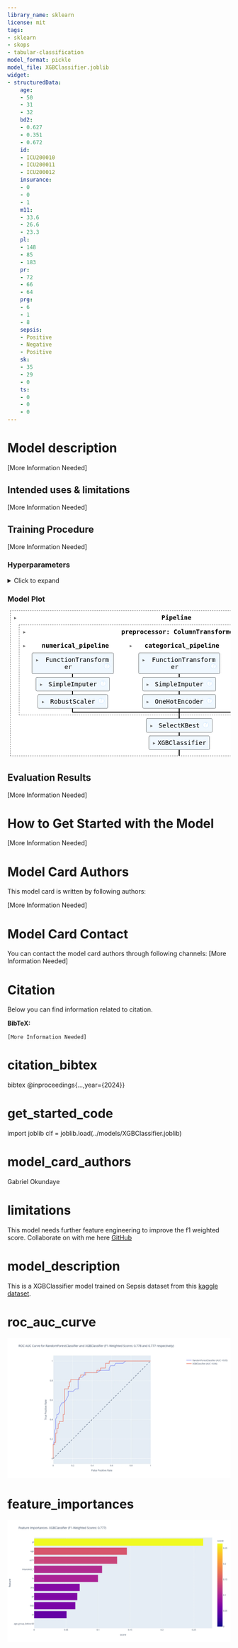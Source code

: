 ```yaml
---
library_name: sklearn
license: mit
tags:
- sklearn
- skops
- tabular-classification
model_format: pickle
model_file: XGBClassifier.joblib
widget:
- structuredData:
    age:
    - 50
    - 31
    - 32
    bd2:
    - 0.627
    - 0.351
    - 0.672
    id:
    - ICU200010
    - ICU200011
    - ICU200012
    insurance:
    - 0
    - 0
    - 1
    m11:
    - 33.6
    - 26.6
    - 23.3
    pl:
    - 148
    - 85
    - 183
    pr:
    - 72
    - 66
    - 64
    prg:
    - 6
    - 1
    - 8
    sepsis:
    - Positive
    - Negative
    - Positive
    sk:
    - 35
    - 29
    - 0
    ts:
    - 0
    - 0
    - 0
---
```


# Model description

[More Information Needed]

## Intended uses & limitations

[More Information Needed]

## Training Procedure

[More Information Needed]

### Hyperparameters

<details>
<summary> Click to expand </summary>

| Hyperparameter                                                               | Value                                                                                                                                                                                                                                             |
|------------------------------------------------------------------------------|---------------------------------------------------------------------------------------------------------------------------------------------------------------------------------------------------------------------------------------------------|
| memory                                                                       |                                                                                                                                                                                                                                                   |
| steps                                                                        | [('preprocessor', ColumnTransformer(transformers=[('numerical_pipeline',<br />                                 Pipeline(steps=[('log_transformations',<br />                                                  FunctionTransformer(func=<ufunc 'log1p'>)),<br />                                                 ('imputer',<br />                                                  SimpleImputer(strategy='median')),<br />                                                 ('scaler', RobustScaler())]),<br />                                 ['prg', 'pl', 'pr', 'sk', 'ts', 'm11', 'bd2',<br />                                  'age']),<br />                                ('categorical_pipeline',<br />                                 Pipeline(steps=[('as_categorical',<br />                                                  FunctionTransformer(func=<function as_...<br />                                                                handle_unknown='infrequent_if_exist',<br />                                                                sparse_output=False))]),<br />                                 ['insurance']),<br />                                ('feature_creation_pipeline',<br />                                 Pipeline(steps=[('feature_creation',<br />                                                  FunctionTransformer(func=<function feature_creation at 0x0000013CE41B7C40>)),<br />                                                 ('imputer',<br />                                                  SimpleImputer(strategy='most_frequent')),<br />                                                 ('encoder',<br />                                                  OneHotEncoder(drop='first',<br />                                                                handle_unknown='ignore',<br />                                                                sparse_output=False))]),<br />                                 ['age'])])), ('feature-selection', SelectKBest(k='all',<br />            score_func=<function mutual_info_classif at 0x0000013CE4234F40>)), ('classifier', XGBClassifier(base_score=None, booster=None, callbacks=None,<br />              colsample_bylevel=None, colsample_bynode=None,<br />              colsample_bytree=None, device=None, early_stopping_rounds=None,<br />              enable_categorical=False, eval_metric=None, feature_types=None,<br />              gamma=None, grow_policy=None, importance_type=None,<br />              interaction_constraints=None, learning_rate=None, max_bin=None,<br />              max_cat_threshold=None, max_cat_to_onehot=None,<br />              max_delta_step=None, max_depth=20, max_leaves=None,<br />              min_child_weight=None, missing=nan, monotone_constraints=None,<br />              multi_strategy=None, n_estimators=10, n_jobs=-1,<br />              num_parallel_tree=None, random_state=2024, ...))]                                                                                                                                                                                                                                                   |
| verbose                                                                      | False                                                                                                                                                                                                                                             |
| preprocessor                                                                 | ColumnTransformer(transformers=[('numerical_pipeline',<br />                                 Pipeline(steps=[('log_transformations',<br />                                                  FunctionTransformer(func=<ufunc 'log1p'>)),<br />                                                 ('imputer',<br />                                                  SimpleImputer(strategy='median')),<br />                                                 ('scaler', RobustScaler())]),<br />                                 ['prg', 'pl', 'pr', 'sk', 'ts', 'm11', 'bd2',<br />                                  'age']),<br />                                ('categorical_pipeline',<br />                                 Pipeline(steps=[('as_categorical',<br />                                                  FunctionTransformer(func=<function as_...<br />                                                                handle_unknown='infrequent_if_exist',<br />                                                                sparse_output=False))]),<br />                                 ['insurance']),<br />                                ('feature_creation_pipeline',<br />                                 Pipeline(steps=[('feature_creation',<br />                                                  FunctionTransformer(func=<function feature_creation at 0x0000013CE41B7C40>)),<br />                                                 ('imputer',<br />                                                  SimpleImputer(strategy='most_frequent')),<br />                                                 ('encoder',<br />                                                  OneHotEncoder(drop='first',<br />                                                                handle_unknown='ignore',<br />                                                                sparse_output=False))]),<br />                                 ['age'])])                                                                                                                                                                                                                                                   |
| feature-selection                                                            | SelectKBest(k='all',<br />            score_func=<function mutual_info_classif at 0x0000013CE4234F40>)                                                                                                                                                                                                                                                   |
| classifier                                                                   | XGBClassifier(base_score=None, booster=None, callbacks=None,<br />              colsample_bylevel=None, colsample_bynode=None,<br />              colsample_bytree=None, device=None, early_stopping_rounds=None,<br />              enable_categorical=False, eval_metric=None, feature_types=None,<br />              gamma=None, grow_policy=None, importance_type=None,<br />              interaction_constraints=None, learning_rate=None, max_bin=None,<br />              max_cat_threshold=None, max_cat_to_onehot=None,<br />              max_delta_step=None, max_depth=20, max_leaves=None,<br />              min_child_weight=None, missing=nan, monotone_constraints=None,<br />              multi_strategy=None, n_estimators=10, n_jobs=-1,<br />              num_parallel_tree=None, random_state=2024, ...)                                                                                                                                                                                                                                                   |
| preprocessor__force_int_remainder_cols                                       | True                                                                                                                                                                                                                                              |
| preprocessor__n_jobs                                                         |                                                                                                                                                                                                                                                   |
| preprocessor__remainder                                                      | drop                                                                                                                                                                                                                                              |
| preprocessor__sparse_threshold                                               | 0.3                                                                                                                                                                                                                                               |
| preprocessor__transformer_weights                                            |                                                                                                                                                                                                                                                   |
| preprocessor__transformers                                                   | [('numerical_pipeline', Pipeline(steps=[('log_transformations',<br />                 FunctionTransformer(func=<ufunc 'log1p'>)),<br />                ('imputer', SimpleImputer(strategy='median')),<br />                ('scaler', RobustScaler())]), ['prg', 'pl', 'pr', 'sk', 'ts', 'm11', 'bd2', 'age']), ('categorical_pipeline', Pipeline(steps=[('as_categorical',<br />                 FunctionTransformer(func=<function as_category at 0x0000013CE41B7600>)),<br />                ('imputer', SimpleImputer(strategy='most_frequent')),<br />                ('encoder',<br />                 OneHotEncoder(drop='first',<br />                               handle_unknown='infrequent_if_exist',<br />                               sparse_output=False))]), ['insurance']), ('feature_creation_pipeline', Pipeline(steps=[('feature_creation',<br />                 FunctionTransformer(func=<function feature_creation at 0x0000013CE41B7C40>)),<br />                ('imputer', SimpleImputer(strategy='most_frequent')),<br />                ('encoder',<br />                 OneHotEncoder(drop='first', handle_unknown='ignore',<br />                               sparse_output=False))]), ['age'])]                                                                                                                                                                                                                                                   |
| preprocessor__verbose                                                        | False                                                                                                                                                                                                                                             |
| preprocessor__verbose_feature_names_out                                      | True                                                                                                                                                                                                                                              |
| preprocessor__numerical_pipeline                                             | Pipeline(steps=[('log_transformations',<br />                 FunctionTransformer(func=<ufunc 'log1p'>)),<br />                ('imputer', SimpleImputer(strategy='median')),<br />                ('scaler', RobustScaler())])                                                                                                                                                                                                                                                   |
| preprocessor__categorical_pipeline                                           | Pipeline(steps=[('as_categorical',<br />                 FunctionTransformer(func=<function as_category at 0x0000013CE41B7600>)),<br />                ('imputer', SimpleImputer(strategy='most_frequent')),<br />                ('encoder',<br />                 OneHotEncoder(drop='first',<br />                               handle_unknown='infrequent_if_exist',<br />                               sparse_output=False))])                                                                                                                                                                                                                                                   |
| preprocessor__feature_creation_pipeline                                      | Pipeline(steps=[('feature_creation',<br />                 FunctionTransformer(func=<function feature_creation at 0x0000013CE41B7C40>)),<br />                ('imputer', SimpleImputer(strategy='most_frequent')),<br />                ('encoder',<br />                 OneHotEncoder(drop='first', handle_unknown='ignore',<br />                               sparse_output=False))])                                                                                                                                                                                                                                                   |
| preprocessor__numerical_pipeline__memory                                     |                                                                                                                                                                                                                                                   |
| preprocessor__numerical_pipeline__steps                                      | [('log_transformations', FunctionTransformer(func=<ufunc 'log1p'>)), ('imputer', SimpleImputer(strategy='median')), ('scaler', RobustScaler())]                                                                                                   |
| preprocessor__numerical_pipeline__verbose                                    | False                                                                                                                                                                                                                                             |
| preprocessor__numerical_pipeline__log_transformations                        | FunctionTransformer(func=<ufunc 'log1p'>)                                                                                                                                                                                                         |
| preprocessor__numerical_pipeline__imputer                                    | SimpleImputer(strategy='median')                                                                                                                                                                                                                  |
| preprocessor__numerical_pipeline__scaler                                     | RobustScaler()                                                                                                                                                                                                                                    |
| preprocessor__numerical_pipeline__log_transformations__accept_sparse         | False                                                                                                                                                                                                                                             |
| preprocessor__numerical_pipeline__log_transformations__check_inverse         | True                                                                                                                                                                                                                                              |
| preprocessor__numerical_pipeline__log_transformations__feature_names_out     |                                                                                                                                                                                                                                                   |
| preprocessor__numerical_pipeline__log_transformations__func                  | <ufunc 'log1p'>                                                                                                                                                                                                                                   |
| preprocessor__numerical_pipeline__log_transformations__inv_kw_args           |                                                                                                                                                                                                                                                   |
| preprocessor__numerical_pipeline__log_transformations__inverse_func          |                                                                                                                                                                                                                                                   |
| preprocessor__numerical_pipeline__log_transformations__kw_args               |                                                                                                                                                                                                                                                   |
| preprocessor__numerical_pipeline__log_transformations__validate              | False                                                                                                                                                                                                                                             |
| preprocessor__numerical_pipeline__imputer__add_indicator                     | False                                                                                                                                                                                                                                             |
| preprocessor__numerical_pipeline__imputer__copy                              | True                                                                                                                                                                                                                                              |
| preprocessor__numerical_pipeline__imputer__fill_value                        |                                                                                                                                                                                                                                                   |
| preprocessor__numerical_pipeline__imputer__keep_empty_features               | False                                                                                                                                                                                                                                             |
| preprocessor__numerical_pipeline__imputer__missing_values                    | nan                                                                                                                                                                                                                                               |
| preprocessor__numerical_pipeline__imputer__strategy                          | median                                                                                                                                                                                                                                            |
| preprocessor__numerical_pipeline__scaler__copy                               | True                                                                                                                                                                                                                                              |
| preprocessor__numerical_pipeline__scaler__quantile_range                     | (25.0, 75.0)                                                                                                                                                                                                                                      |
| preprocessor__numerical_pipeline__scaler__unit_variance                      | False                                                                                                                                                                                                                                             |
| preprocessor__numerical_pipeline__scaler__with_centering                     | True                                                                                                                                                                                                                                              |
| preprocessor__numerical_pipeline__scaler__with_scaling                       | True                                                                                                                                                                                                                                              |
| preprocessor__categorical_pipeline__memory                                   |                                                                                                                                                                                                                                                   |
| preprocessor__categorical_pipeline__steps                                    | [('as_categorical', FunctionTransformer(func=<function as_category at 0x0000013CE41B7600>)), ('imputer', SimpleImputer(strategy='most_frequent')), ('encoder', OneHotEncoder(drop='first', handle_unknown='infrequent_if_exist',<br />              sparse_output=False))]                                                                                                                                                                                                                                                   |
| preprocessor__categorical_pipeline__verbose                                  | False                                                                                                                                                                                                                                             |
| preprocessor__categorical_pipeline__as_categorical                           | FunctionTransformer(func=<function as_category at 0x0000013CE41B7600>)                                                                                                                                                                            |
| preprocessor__categorical_pipeline__imputer                                  | SimpleImputer(strategy='most_frequent')                                                                                                                                                                                                           |
| preprocessor__categorical_pipeline__encoder                                  | OneHotEncoder(drop='first', handle_unknown='infrequent_if_exist',<br />              sparse_output=False)                                                                                                                                                                                                                                                   |
| preprocessor__categorical_pipeline__as_categorical__accept_sparse            | False                                                                                                                                                                                                                                             |
| preprocessor__categorical_pipeline__as_categorical__check_inverse            | True                                                                                                                                                                                                                                              |
| preprocessor__categorical_pipeline__as_categorical__feature_names_out        |                                                                                                                                                                                                                                                   |
| preprocessor__categorical_pipeline__as_categorical__func                     | <function as_category at 0x0000013CE41B7600>                                                                                                                                                                                                      |
| preprocessor__categorical_pipeline__as_categorical__inv_kw_args              |                                                                                                                                                                                                                                                   |
| preprocessor__categorical_pipeline__as_categorical__inverse_func             |                                                                                                                                                                                                                                                   |
| preprocessor__categorical_pipeline__as_categorical__kw_args                  |                                                                                                                                                                                                                                                   |
| preprocessor__categorical_pipeline__as_categorical__validate                 | False                                                                                                                                                                                                                                             |
| preprocessor__categorical_pipeline__imputer__add_indicator                   | False                                                                                                                                                                                                                                             |
| preprocessor__categorical_pipeline__imputer__copy                            | True                                                                                                                                                                                                                                              |
| preprocessor__categorical_pipeline__imputer__fill_value                      |                                                                                                                                                                                                                                                   |
| preprocessor__categorical_pipeline__imputer__keep_empty_features             | False                                                                                                                                                                                                                                             |
| preprocessor__categorical_pipeline__imputer__missing_values                  | nan                                                                                                                                                                                                                                               |
| preprocessor__categorical_pipeline__imputer__strategy                        | most_frequent                                                                                                                                                                                                                                     |
| preprocessor__categorical_pipeline__encoder__categories                      | auto                                                                                                                                                                                                                                              |
| preprocessor__categorical_pipeline__encoder__drop                            | first                                                                                                                                                                                                                                             |
| preprocessor__categorical_pipeline__encoder__dtype                           | <class 'numpy.float64'>                                                                                                                                                                                                                           |
| preprocessor__categorical_pipeline__encoder__feature_name_combiner           | concat                                                                                                                                                                                                                                            |
| preprocessor__categorical_pipeline__encoder__handle_unknown                  | infrequent_if_exist                                                                                                                                                                                                                               |
| preprocessor__categorical_pipeline__encoder__max_categories                  |                                                                                                                                                                                                                                                   |
| preprocessor__categorical_pipeline__encoder__min_frequency                   |                                                                                                                                                                                                                                                   |
| preprocessor__categorical_pipeline__encoder__sparse_output                   | False                                                                                                                                                                                                                                             |
| preprocessor__feature_creation_pipeline__memory                              |                                                                                                                                                                                                                                                   |
| preprocessor__feature_creation_pipeline__steps                               | [('feature_creation', FunctionTransformer(func=<function feature_creation at 0x0000013CE41B7C40>)), ('imputer', SimpleImputer(strategy='most_frequent')), ('encoder', OneHotEncoder(drop='first', handle_unknown='ignore', sparse_output=False))] |
| preprocessor__feature_creation_pipeline__verbose                             | False                                                                                                                                                                                                                                             |
| preprocessor__feature_creation_pipeline__feature_creation                    | FunctionTransformer(func=<function feature_creation at 0x0000013CE41B7C40>)                                                                                                                                                                       |
| preprocessor__feature_creation_pipeline__imputer                             | SimpleImputer(strategy='most_frequent')                                                                                                                                                                                                           |
| preprocessor__feature_creation_pipeline__encoder                             | OneHotEncoder(drop='first', handle_unknown='ignore', sparse_output=False)                                                                                                                                                                         |
| preprocessor__feature_creation_pipeline__feature_creation__accept_sparse     | False                                                                                                                                                                                                                                             |
| preprocessor__feature_creation_pipeline__feature_creation__check_inverse     | True                                                                                                                                                                                                                                              |
| preprocessor__feature_creation_pipeline__feature_creation__feature_names_out |                                                                                                                                                                                                                                                   |
| preprocessor__feature_creation_pipeline__feature_creation__func              | <function feature_creation at 0x0000013CE41B7C40>                                                                                                                                                                                                 |
| preprocessor__feature_creation_pipeline__feature_creation__inv_kw_args       |                                                                                                                                                                                                                                                   |
| preprocessor__feature_creation_pipeline__feature_creation__inverse_func      |                                                                                                                                                                                                                                                   |
| preprocessor__feature_creation_pipeline__feature_creation__kw_args           |                                                                                                                                                                                                                                                   |
| preprocessor__feature_creation_pipeline__feature_creation__validate          | False                                                                                                                                                                                                                                             |
| preprocessor__feature_creation_pipeline__imputer__add_indicator              | False                                                                                                                                                                                                                                             |
| preprocessor__feature_creation_pipeline__imputer__copy                       | True                                                                                                                                                                                                                                              |
| preprocessor__feature_creation_pipeline__imputer__fill_value                 |                                                                                                                                                                                                                                                   |
| preprocessor__feature_creation_pipeline__imputer__keep_empty_features        | False                                                                                                                                                                                                                                             |
| preprocessor__feature_creation_pipeline__imputer__missing_values             | nan                                                                                                                                                                                                                                               |
| preprocessor__feature_creation_pipeline__imputer__strategy                   | most_frequent                                                                                                                                                                                                                                     |
| preprocessor__feature_creation_pipeline__encoder__categories                 | auto                                                                                                                                                                                                                                              |
| preprocessor__feature_creation_pipeline__encoder__drop                       | first                                                                                                                                                                                                                                             |
| preprocessor__feature_creation_pipeline__encoder__dtype                      | <class 'numpy.float64'>                                                                                                                                                                                                                           |
| preprocessor__feature_creation_pipeline__encoder__feature_name_combiner      | concat                                                                                                                                                                                                                                            |
| preprocessor__feature_creation_pipeline__encoder__handle_unknown             | ignore                                                                                                                                                                                                                                            |
| preprocessor__feature_creation_pipeline__encoder__max_categories             |                                                                                                                                                                                                                                                   |
| preprocessor__feature_creation_pipeline__encoder__min_frequency              |                                                                                                                                                                                                                                                   |
| preprocessor__feature_creation_pipeline__encoder__sparse_output              | False                                                                                                                                                                                                                                             |
| feature-selection__k                                                         | all                                                                                                                                                                                                                                               |
| feature-selection__score_func                                                | <function mutual_info_classif at 0x0000013CE4234F40>                                                                                                                                                                                              |
| classifier__objective                                                        | binary:logistic                                                                                                                                                                                                                                   |
| classifier__base_score                                                       |                                                                                                                                                                                                                                                   |
| classifier__booster                                                          |                                                                                                                                                                                                                                                   |
| classifier__callbacks                                                        |                                                                                                                                                                                                                                                   |
| classifier__colsample_bylevel                                                |                                                                                                                                                                                                                                                   |
| classifier__colsample_bynode                                                 |                                                                                                                                                                                                                                                   |
| classifier__colsample_bytree                                                 |                                                                                                                                                                                                                                                   |
| classifier__device                                                           |                                                                                                                                                                                                                                                   |
| classifier__early_stopping_rounds                                            |                                                                                                                                                                                                                                                   |
| classifier__enable_categorical                                               | False                                                                                                                                                                                                                                             |
| classifier__eval_metric                                                      |                                                                                                                                                                                                                                                   |
| classifier__feature_types                                                    |                                                                                                                                                                                                                                                   |
| classifier__gamma                                                            |                                                                                                                                                                                                                                                   |
| classifier__grow_policy                                                      |                                                                                                                                                                                                                                                   |
| classifier__importance_type                                                  |                                                                                                                                                                                                                                                   |
| classifier__interaction_constraints                                          |                                                                                                                                                                                                                                                   |
| classifier__learning_rate                                                    |                                                                                                                                                                                                                                                   |
| classifier__max_bin                                                          |                                                                                                                                                                                                                                                   |
| classifier__max_cat_threshold                                                |                                                                                                                                                                                                                                                   |
| classifier__max_cat_to_onehot                                                |                                                                                                                                                                                                                                                   |
| classifier__max_delta_step                                                   |                                                                                                                                                                                                                                                   |
| classifier__max_depth                                                        | 20                                                                                                                                                                                                                                                |
| classifier__max_leaves                                                       |                                                                                                                                                                                                                                                   |
| classifier__min_child_weight                                                 |                                                                                                                                                                                                                                                   |
| classifier__missing                                                          | nan                                                                                                                                                                                                                                               |
| classifier__monotone_constraints                                             |                                                                                                                                                                                                                                                   |
| classifier__multi_strategy                                                   |                                                                                                                                                                                                                                                   |
| classifier__n_estimators                                                     | 10                                                                                                                                                                                                                                                |
| classifier__n_jobs                                                           | -1                                                                                                                                                                                                                                                |
| classifier__num_parallel_tree                                                |                                                                                                                                                                                                                                                   |
| classifier__random_state                                                     | 2024                                                                                                                                                                                                                                              |
| classifier__reg_alpha                                                        |                                                                                                                                                                                                                                                   |
| classifier__reg_lambda                                                       |                                                                                                                                                                                                                                                   |
| classifier__sampling_method                                                  |                                                                                                                                                                                                                                                   |
| classifier__scale_pos_weight                                                 |                                                                                                                                                                                                                                                   |
| classifier__subsample                                                        |                                                                                                                                                                                                                                                   |
| classifier__tree_method                                                      |                                                                                                                                                                                                                                                   |
| classifier__validate_parameters                                              |                                                                                                                                                                                                                                                   |
| classifier__verbosity                                                        |                                                                                                                                                                                                                                                   |
| classifier__verbose                                                          | 0                                                                                                                                                                                                                                                 |

</details>

### Model Plot

<style>#sk-container-id-8 {/* Definition of color scheme common for light and dark mode */--sklearn-color-text: black;--sklearn-color-line: gray;/* Definition of color scheme for unfitted estimators */--sklearn-color-unfitted-level-0: #fff5e6;--sklearn-color-unfitted-level-1: #f6e4d2;--sklearn-color-unfitted-level-2: #ffe0b3;--sklearn-color-unfitted-level-3: chocolate;/* Definition of color scheme for fitted estimators */--sklearn-color-fitted-level-0: #f0f8ff;--sklearn-color-fitted-level-1: #d4ebff;--sklearn-color-fitted-level-2: #b3dbfd;--sklearn-color-fitted-level-3: cornflowerblue;/* Specific color for light theme */--sklearn-color-text-on-default-background: var(--sg-text-color, var(--theme-code-foreground, var(--jp-content-font-color1, black)));--sklearn-color-background: var(--sg-background-color, var(--theme-background, var(--jp-layout-color0, white)));--sklearn-color-border-box: var(--sg-text-color, var(--theme-code-foreground, var(--jp-content-font-color1, black)));--sklearn-color-icon: #696969;@media (prefers-color-scheme: dark) {/* Redefinition of color scheme for dark theme */--sklearn-color-text-on-default-background: var(--sg-text-color, var(--theme-code-foreground, var(--jp-content-font-color1, white)));--sklearn-color-background: var(--sg-background-color, var(--theme-background, var(--jp-layout-color0, #111)));--sklearn-color-border-box: var(--sg-text-color, var(--theme-code-foreground, var(--jp-content-font-color1, white)));--sklearn-color-icon: #878787;}
}#sk-container-id-8 {color: var(--sklearn-color-text);
}#sk-container-id-8 pre {padding: 0;
}#sk-container-id-8 input.sk-hidden--visually {border: 0;clip: rect(1px 1px 1px 1px);clip: rect(1px, 1px, 1px, 1px);height: 1px;margin: -1px;overflow: hidden;padding: 0;position: absolute;width: 1px;
}#sk-container-id-8 div.sk-dashed-wrapped {border: 1px dashed var(--sklearn-color-line);margin: 0 0.4em 0.5em 0.4em;box-sizing: border-box;padding-bottom: 0.4em;background-color: var(--sklearn-color-background);
}#sk-container-id-8 div.sk-container {/* jupyter's `normalize.less` sets `[hidden] { display: none; }`but bootstrap.min.css set `[hidden] { display: none !important; }`so we also need the `!important` here to be able to override thedefault hidden behavior on the sphinx rendered scikit-learn.org.See: https://github.com/scikit-learn/scikit-learn/issues/21755 */display: inline-block !important;position: relative;
}#sk-container-id-8 div.sk-text-repr-fallback {display: none;
}div.sk-parallel-item,
div.sk-serial,
div.sk-item {/* draw centered vertical line to link estimators */background-image: linear-gradient(var(--sklearn-color-text-on-default-background), var(--sklearn-color-text-on-default-background));background-size: 2px 100%;background-repeat: no-repeat;background-position: center center;
}/* Parallel-specific style estimator block */#sk-container-id-8 div.sk-parallel-item::after {content: "";width: 100%;border-bottom: 2px solid var(--sklearn-color-text-on-default-background);flex-grow: 1;
}#sk-container-id-8 div.sk-parallel {display: flex;align-items: stretch;justify-content: center;background-color: var(--sklearn-color-background);position: relative;
}#sk-container-id-8 div.sk-parallel-item {display: flex;flex-direction: column;
}#sk-container-id-8 div.sk-parallel-item:first-child::after {align-self: flex-end;width: 50%;
}#sk-container-id-8 div.sk-parallel-item:last-child::after {align-self: flex-start;width: 50%;
}#sk-container-id-8 div.sk-parallel-item:only-child::after {width: 0;
}/* Serial-specific style estimator block */#sk-container-id-8 div.sk-serial {display: flex;flex-direction: column;align-items: center;background-color: var(--sklearn-color-background);padding-right: 1em;padding-left: 1em;
}/* Toggleable style: style used for estimator/Pipeline/ColumnTransformer box that is
clickable and can be expanded/collapsed.
- Pipeline and ColumnTransformer use this feature and define the default style
- Estimators will overwrite some part of the style using the `sk-estimator` class
*//* Pipeline and ColumnTransformer style (default) */#sk-container-id-8 div.sk-toggleable {/* Default theme specific background. It is overwritten whether we have aspecific estimator or a Pipeline/ColumnTransformer */background-color: var(--sklearn-color-background);
}/* Toggleable label */
#sk-container-id-8 label.sk-toggleable__label {cursor: pointer;display: block;width: 100%;margin-bottom: 0;padding: 0.5em;box-sizing: border-box;text-align: center;
}#sk-container-id-8 label.sk-toggleable__label-arrow:before {/* Arrow on the left of the label */content: "▸";float: left;margin-right: 0.25em;color: var(--sklearn-color-icon);
}#sk-container-id-8 label.sk-toggleable__label-arrow:hover:before {color: var(--sklearn-color-text);
}/* Toggleable content - dropdown */#sk-container-id-8 div.sk-toggleable__content {max-height: 0;max-width: 0;overflow: hidden;text-align: left;/* unfitted */background-color: var(--sklearn-color-unfitted-level-0);
}#sk-container-id-8 div.sk-toggleable__content.fitted {/* fitted */background-color: var(--sklearn-color-fitted-level-0);
}#sk-container-id-8 div.sk-toggleable__content pre {margin: 0.2em;border-radius: 0.25em;color: var(--sklearn-color-text);/* unfitted */background-color: var(--sklearn-color-unfitted-level-0);
}#sk-container-id-8 div.sk-toggleable__content.fitted pre {/* unfitted */background-color: var(--sklearn-color-fitted-level-0);
}#sk-container-id-8 input.sk-toggleable__control:checked~div.sk-toggleable__content {/* Expand drop-down */max-height: 200px;max-width: 100%;overflow: auto;
}#sk-container-id-8 input.sk-toggleable__control:checked~label.sk-toggleable__label-arrow:before {content: "▾";
}/* Pipeline/ColumnTransformer-specific style */#sk-container-id-8 div.sk-label input.sk-toggleable__control:checked~label.sk-toggleable__label {color: var(--sklearn-color-text);background-color: var(--sklearn-color-unfitted-level-2);
}#sk-container-id-8 div.sk-label.fitted input.sk-toggleable__control:checked~label.sk-toggleable__label {background-color: var(--sklearn-color-fitted-level-2);
}/* Estimator-specific style *//* Colorize estimator box */
#sk-container-id-8 div.sk-estimator input.sk-toggleable__control:checked~label.sk-toggleable__label {/* unfitted */background-color: var(--sklearn-color-unfitted-level-2);
}#sk-container-id-8 div.sk-estimator.fitted input.sk-toggleable__control:checked~label.sk-toggleable__label {/* fitted */background-color: var(--sklearn-color-fitted-level-2);
}#sk-container-id-8 div.sk-label label.sk-toggleable__label,
#sk-container-id-8 div.sk-label label {/* The background is the default theme color */color: var(--sklearn-color-text-on-default-background);
}/* On hover, darken the color of the background */
#sk-container-id-8 div.sk-label:hover label.sk-toggleable__label {color: var(--sklearn-color-text);background-color: var(--sklearn-color-unfitted-level-2);
}/* Label box, darken color on hover, fitted */
#sk-container-id-8 div.sk-label.fitted:hover label.sk-toggleable__label.fitted {color: var(--sklearn-color-text);background-color: var(--sklearn-color-fitted-level-2);
}/* Estimator label */#sk-container-id-8 div.sk-label label {font-family: monospace;font-weight: bold;display: inline-block;line-height: 1.2em;
}#sk-container-id-8 div.sk-label-container {text-align: center;
}/* Estimator-specific */
#sk-container-id-8 div.sk-estimator {font-family: monospace;border: 1px dotted var(--sklearn-color-border-box);border-radius: 0.25em;box-sizing: border-box;margin-bottom: 0.5em;/* unfitted */background-color: var(--sklearn-color-unfitted-level-0);
}#sk-container-id-8 div.sk-estimator.fitted {/* fitted */background-color: var(--sklearn-color-fitted-level-0);
}/* on hover */
#sk-container-id-8 div.sk-estimator:hover {/* unfitted */background-color: var(--sklearn-color-unfitted-level-2);
}#sk-container-id-8 div.sk-estimator.fitted:hover {/* fitted */background-color: var(--sklearn-color-fitted-level-2);
}/* Specification for estimator info (e.g. "i" and "?") *//* Common style for "i" and "?" */.sk-estimator-doc-link,
a:link.sk-estimator-doc-link,
a:visited.sk-estimator-doc-link {float: right;font-size: smaller;line-height: 1em;font-family: monospace;background-color: var(--sklearn-color-background);border-radius: 1em;height: 1em;width: 1em;text-decoration: none !important;margin-left: 1ex;/* unfitted */border: var(--sklearn-color-unfitted-level-1) 1pt solid;color: var(--sklearn-color-unfitted-level-1);
}.sk-estimator-doc-link.fitted,
a:link.sk-estimator-doc-link.fitted,
a:visited.sk-estimator-doc-link.fitted {/* fitted */border: var(--sklearn-color-fitted-level-1) 1pt solid;color: var(--sklearn-color-fitted-level-1);
}/* On hover */
div.sk-estimator:hover .sk-estimator-doc-link:hover,
.sk-estimator-doc-link:hover,
div.sk-label-container:hover .sk-estimator-doc-link:hover,
.sk-estimator-doc-link:hover {/* unfitted */background-color: var(--sklearn-color-unfitted-level-3);color: var(--sklearn-color-background);text-decoration: none;
}div.sk-estimator.fitted:hover .sk-estimator-doc-link.fitted:hover,
.sk-estimator-doc-link.fitted:hover,
div.sk-label-container:hover .sk-estimator-doc-link.fitted:hover,
.sk-estimator-doc-link.fitted:hover {/* fitted */background-color: var(--sklearn-color-fitted-level-3);color: var(--sklearn-color-background);text-decoration: none;
}/* Span, style for the box shown on hovering the info icon */
.sk-estimator-doc-link span {display: none;z-index: 9999;position: relative;font-weight: normal;right: .2ex;padding: .5ex;margin: .5ex;width: min-content;min-width: 20ex;max-width: 50ex;color: var(--sklearn-color-text);box-shadow: 2pt 2pt 4pt #999;/* unfitted */background: var(--sklearn-color-unfitted-level-0);border: .5pt solid var(--sklearn-color-unfitted-level-3);
}.sk-estimator-doc-link.fitted span {/* fitted */background: var(--sklearn-color-fitted-level-0);border: var(--sklearn-color-fitted-level-3);
}.sk-estimator-doc-link:hover span {display: block;
}/* "?"-specific style due to the `<a>` HTML tag */#sk-container-id-8 a.estimator_doc_link {float: right;font-size: 1rem;line-height: 1em;font-family: monospace;background-color: var(--sklearn-color-background);border-radius: 1rem;height: 1rem;width: 1rem;text-decoration: none;/* unfitted */color: var(--sklearn-color-unfitted-level-1);border: var(--sklearn-color-unfitted-level-1) 1pt solid;
}#sk-container-id-8 a.estimator_doc_link.fitted {/* fitted */border: var(--sklearn-color-fitted-level-1) 1pt solid;color: var(--sklearn-color-fitted-level-1);
}/* On hover */
#sk-container-id-8 a.estimator_doc_link:hover {/* unfitted */background-color: var(--sklearn-color-unfitted-level-3);color: var(--sklearn-color-background);text-decoration: none;
}#sk-container-id-8 a.estimator_doc_link.fitted:hover {/* fitted */background-color: var(--sklearn-color-fitted-level-3);
}
</style><div id="sk-container-id-8" class="sk-top-container" style="overflow: auto;"><div class="sk-text-repr-fallback"><pre>Pipeline(steps=[(&#x27;preprocessor&#x27;,ColumnTransformer(transformers=[(&#x27;numerical_pipeline&#x27;,Pipeline(steps=[(&#x27;log_transformations&#x27;,FunctionTransformer(func=&lt;ufunc &#x27;log1p&#x27;&gt;)),(&#x27;imputer&#x27;,SimpleImputer(strategy=&#x27;median&#x27;)),(&#x27;scaler&#x27;,RobustScaler())]),[&#x27;prg&#x27;, &#x27;pl&#x27;, &#x27;pr&#x27;, &#x27;sk&#x27;,&#x27;ts&#x27;, &#x27;m11&#x27;, &#x27;bd2&#x27;, &#x27;age&#x27;]),(&#x27;categorical_pipeline&#x27;,Pipeline(steps=[(&#x27;as_categorical&#x27;,Funct...feature_types=None, gamma=None, grow_policy=None,importance_type=None,interaction_constraints=None, learning_rate=None,max_bin=None, max_cat_threshold=None,max_cat_to_onehot=None, max_delta_step=None,max_depth=20, max_leaves=None,min_child_weight=None, missing=nan,monotone_constraints=None, multi_strategy=None,n_estimators=10, n_jobs=-1,num_parallel_tree=None, random_state=2024, ...))])</pre><b>In a Jupyter environment, please rerun this cell to show the HTML representation or trust the notebook. <br />On GitHub, the HTML representation is unable to render, please try loading this page with nbviewer.org.</b></div><div class="sk-container" hidden><div class="sk-item sk-dashed-wrapped"><div class="sk-label-container"><div class="sk-label fitted sk-toggleable"><input class="sk-toggleable__control sk-hidden--visually" id="sk-estimator-id-74" type="checkbox" ><label for="sk-estimator-id-74" class="sk-toggleable__label fitted sk-toggleable__label-arrow fitted">&nbsp;&nbsp;Pipeline<a class="sk-estimator-doc-link fitted" rel="noreferrer" target="_blank" href="https://scikit-learn.org/1.5/modules/generated/sklearn.pipeline.Pipeline.html">?<span>Documentation for Pipeline</span></a><span class="sk-estimator-doc-link fitted">i<span>Fitted</span></span></label><div class="sk-toggleable__content fitted"><pre>Pipeline(steps=[(&#x27;preprocessor&#x27;,ColumnTransformer(transformers=[(&#x27;numerical_pipeline&#x27;,Pipeline(steps=[(&#x27;log_transformations&#x27;,FunctionTransformer(func=&lt;ufunc &#x27;log1p&#x27;&gt;)),(&#x27;imputer&#x27;,SimpleImputer(strategy=&#x27;median&#x27;)),(&#x27;scaler&#x27;,RobustScaler())]),[&#x27;prg&#x27;, &#x27;pl&#x27;, &#x27;pr&#x27;, &#x27;sk&#x27;,&#x27;ts&#x27;, &#x27;m11&#x27;, &#x27;bd2&#x27;, &#x27;age&#x27;]),(&#x27;categorical_pipeline&#x27;,Pipeline(steps=[(&#x27;as_categorical&#x27;,Funct...feature_types=None, gamma=None, grow_policy=None,importance_type=None,interaction_constraints=None, learning_rate=None,max_bin=None, max_cat_threshold=None,max_cat_to_onehot=None, max_delta_step=None,max_depth=20, max_leaves=None,min_child_weight=None, missing=nan,monotone_constraints=None, multi_strategy=None,n_estimators=10, n_jobs=-1,num_parallel_tree=None, random_state=2024, ...))])</pre></div> </div></div><div class="sk-serial"><div class="sk-item sk-dashed-wrapped"><div class="sk-label-container"><div class="sk-label fitted sk-toggleable"><input class="sk-toggleable__control sk-hidden--visually" id="sk-estimator-id-75" type="checkbox" ><label for="sk-estimator-id-75" class="sk-toggleable__label fitted sk-toggleable__label-arrow fitted">&nbsp;preprocessor: ColumnTransformer<a class="sk-estimator-doc-link fitted" rel="noreferrer" target="_blank" href="https://scikit-learn.org/1.5/modules/generated/sklearn.compose.ColumnTransformer.html">?<span>Documentation for preprocessor: ColumnTransformer</span></a></label><div class="sk-toggleable__content fitted"><pre>ColumnTransformer(transformers=[(&#x27;numerical_pipeline&#x27;,Pipeline(steps=[(&#x27;log_transformations&#x27;,FunctionTransformer(func=&lt;ufunc &#x27;log1p&#x27;&gt;)),(&#x27;imputer&#x27;,SimpleImputer(strategy=&#x27;median&#x27;)),(&#x27;scaler&#x27;, RobustScaler())]),[&#x27;prg&#x27;, &#x27;pl&#x27;, &#x27;pr&#x27;, &#x27;sk&#x27;, &#x27;ts&#x27;, &#x27;m11&#x27;, &#x27;bd2&#x27;,&#x27;age&#x27;]),(&#x27;categorical_pipeline&#x27;,Pipeline(steps=[(&#x27;as_categorical&#x27;,FunctionTransformer(func=&lt;function as_...handle_unknown=&#x27;infrequent_if_exist&#x27;,sparse_output=False))]),[&#x27;insurance&#x27;]),(&#x27;feature_creation_pipeline&#x27;,Pipeline(steps=[(&#x27;feature_creation&#x27;,FunctionTransformer(func=&lt;function feature_creation at 0x0000013CE41B7C40&gt;)),(&#x27;imputer&#x27;,SimpleImputer(strategy=&#x27;most_frequent&#x27;)),(&#x27;encoder&#x27;,OneHotEncoder(drop=&#x27;first&#x27;,handle_unknown=&#x27;ignore&#x27;,sparse_output=False))]),[&#x27;age&#x27;])])</pre></div> </div></div><div class="sk-parallel"><div class="sk-parallel-item"><div class="sk-item"><div class="sk-label-container"><div class="sk-label fitted sk-toggleable"><input class="sk-toggleable__control sk-hidden--visually" id="sk-estimator-id-76" type="checkbox" ><label for="sk-estimator-id-76" class="sk-toggleable__label fitted sk-toggleable__label-arrow fitted">numerical_pipeline</label><div class="sk-toggleable__content fitted"><pre>[&#x27;prg&#x27;, &#x27;pl&#x27;, &#x27;pr&#x27;, &#x27;sk&#x27;, &#x27;ts&#x27;, &#x27;m11&#x27;, &#x27;bd2&#x27;, &#x27;age&#x27;]</pre></div> </div></div><div class="sk-serial"><div class="sk-item"><div class="sk-serial"><div class="sk-item"><div class="sk-estimator fitted sk-toggleable"><input class="sk-toggleable__control sk-hidden--visually" id="sk-estimator-id-77" type="checkbox" ><label for="sk-estimator-id-77" class="sk-toggleable__label fitted sk-toggleable__label-arrow fitted">&nbsp;FunctionTransformer<a class="sk-estimator-doc-link fitted" rel="noreferrer" target="_blank" href="https://scikit-learn.org/1.5/modules/generated/sklearn.preprocessing.FunctionTransformer.html">?<span>Documentation for FunctionTransformer</span></a></label><div class="sk-toggleable__content fitted"><pre>FunctionTransformer(func=&lt;ufunc &#x27;log1p&#x27;&gt;)</pre></div> </div></div><div class="sk-item"><div class="sk-estimator fitted sk-toggleable"><input class="sk-toggleable__control sk-hidden--visually" id="sk-estimator-id-78" type="checkbox" ><label for="sk-estimator-id-78" class="sk-toggleable__label fitted sk-toggleable__label-arrow fitted">&nbsp;SimpleImputer<a class="sk-estimator-doc-link fitted" rel="noreferrer" target="_blank" href="https://scikit-learn.org/1.5/modules/generated/sklearn.impute.SimpleImputer.html">?<span>Documentation for SimpleImputer</span></a></label><div class="sk-toggleable__content fitted"><pre>SimpleImputer(strategy=&#x27;median&#x27;)</pre></div> </div></div><div class="sk-item"><div class="sk-estimator fitted sk-toggleable"><input class="sk-toggleable__control sk-hidden--visually" id="sk-estimator-id-79" type="checkbox" ><label for="sk-estimator-id-79" class="sk-toggleable__label fitted sk-toggleable__label-arrow fitted">&nbsp;RobustScaler<a class="sk-estimator-doc-link fitted" rel="noreferrer" target="_blank" href="https://scikit-learn.org/1.5/modules/generated/sklearn.preprocessing.RobustScaler.html">?<span>Documentation for RobustScaler</span></a></label><div class="sk-toggleable__content fitted"><pre>RobustScaler()</pre></div> </div></div></div></div></div></div></div><div class="sk-parallel-item"><div class="sk-item"><div class="sk-label-container"><div class="sk-label fitted sk-toggleable"><input class="sk-toggleable__control sk-hidden--visually" id="sk-estimator-id-80" type="checkbox" ><label for="sk-estimator-id-80" class="sk-toggleable__label fitted sk-toggleable__label-arrow fitted">categorical_pipeline</label><div class="sk-toggleable__content fitted"><pre>[&#x27;insurance&#x27;]</pre></div> </div></div><div class="sk-serial"><div class="sk-item"><div class="sk-serial"><div class="sk-item"><div class="sk-estimator fitted sk-toggleable"><input class="sk-toggleable__control sk-hidden--visually" id="sk-estimator-id-81" type="checkbox" ><label for="sk-estimator-id-81" class="sk-toggleable__label fitted sk-toggleable__label-arrow fitted">&nbsp;FunctionTransformer<a class="sk-estimator-doc-link fitted" rel="noreferrer" target="_blank" href="https://scikit-learn.org/1.5/modules/generated/sklearn.preprocessing.FunctionTransformer.html">?<span>Documentation for FunctionTransformer</span></a></label><div class="sk-toggleable__content fitted"><pre>FunctionTransformer(func=&lt;function as_category at 0x0000013CE41B7600&gt;)</pre></div> </div></div><div class="sk-item"><div class="sk-estimator fitted sk-toggleable"><input class="sk-toggleable__control sk-hidden--visually" id="sk-estimator-id-82" type="checkbox" ><label for="sk-estimator-id-82" class="sk-toggleable__label fitted sk-toggleable__label-arrow fitted">&nbsp;SimpleImputer<a class="sk-estimator-doc-link fitted" rel="noreferrer" target="_blank" href="https://scikit-learn.org/1.5/modules/generated/sklearn.impute.SimpleImputer.html">?<span>Documentation for SimpleImputer</span></a></label><div class="sk-toggleable__content fitted"><pre>SimpleImputer(strategy=&#x27;most_frequent&#x27;)</pre></div> </div></div><div class="sk-item"><div class="sk-estimator fitted sk-toggleable"><input class="sk-toggleable__control sk-hidden--visually" id="sk-estimator-id-83" type="checkbox" ><label for="sk-estimator-id-83" class="sk-toggleable__label fitted sk-toggleable__label-arrow fitted">&nbsp;OneHotEncoder<a class="sk-estimator-doc-link fitted" rel="noreferrer" target="_blank" href="https://scikit-learn.org/1.5/modules/generated/sklearn.preprocessing.OneHotEncoder.html">?<span>Documentation for OneHotEncoder</span></a></label><div class="sk-toggleable__content fitted"><pre>OneHotEncoder(drop=&#x27;first&#x27;, handle_unknown=&#x27;infrequent_if_exist&#x27;,sparse_output=False)</pre></div> </div></div></div></div></div></div></div><div class="sk-parallel-item"><div class="sk-item"><div class="sk-label-container"><div class="sk-label fitted sk-toggleable"><input class="sk-toggleable__control sk-hidden--visually" id="sk-estimator-id-84" type="checkbox" ><label for="sk-estimator-id-84" class="sk-toggleable__label fitted sk-toggleable__label-arrow fitted">feature_creation_pipeline</label><div class="sk-toggleable__content fitted"><pre>[&#x27;age&#x27;]</pre></div> </div></div><div class="sk-serial"><div class="sk-item"><div class="sk-serial"><div class="sk-item"><div class="sk-estimator fitted sk-toggleable"><input class="sk-toggleable__control sk-hidden--visually" id="sk-estimator-id-85" type="checkbox" ><label for="sk-estimator-id-85" class="sk-toggleable__label fitted sk-toggleable__label-arrow fitted">&nbsp;FunctionTransformer<a class="sk-estimator-doc-link fitted" rel="noreferrer" target="_blank" href="https://scikit-learn.org/1.5/modules/generated/sklearn.preprocessing.FunctionTransformer.html">?<span>Documentation for FunctionTransformer</span></a></label><div class="sk-toggleable__content fitted"><pre>FunctionTransformer(func=&lt;function feature_creation at 0x0000013CE41B7C40&gt;)</pre></div> </div></div><div class="sk-item"><div class="sk-estimator fitted sk-toggleable"><input class="sk-toggleable__control sk-hidden--visually" id="sk-estimator-id-86" type="checkbox" ><label for="sk-estimator-id-86" class="sk-toggleable__label fitted sk-toggleable__label-arrow fitted">&nbsp;SimpleImputer<a class="sk-estimator-doc-link fitted" rel="noreferrer" target="_blank" href="https://scikit-learn.org/1.5/modules/generated/sklearn.impute.SimpleImputer.html">?<span>Documentation for SimpleImputer</span></a></label><div class="sk-toggleable__content fitted"><pre>SimpleImputer(strategy=&#x27;most_frequent&#x27;)</pre></div> </div></div><div class="sk-item"><div class="sk-estimator fitted sk-toggleable"><input class="sk-toggleable__control sk-hidden--visually" id="sk-estimator-id-87" type="checkbox" ><label for="sk-estimator-id-87" class="sk-toggleable__label fitted sk-toggleable__label-arrow fitted">&nbsp;OneHotEncoder<a class="sk-estimator-doc-link fitted" rel="noreferrer" target="_blank" href="https://scikit-learn.org/1.5/modules/generated/sklearn.preprocessing.OneHotEncoder.html">?<span>Documentation for OneHotEncoder</span></a></label><div class="sk-toggleable__content fitted"><pre>OneHotEncoder(drop=&#x27;first&#x27;, handle_unknown=&#x27;ignore&#x27;, sparse_output=False)</pre></div> </div></div></div></div></div></div></div></div></div><div class="sk-item"><div class="sk-estimator fitted sk-toggleable"><input class="sk-toggleable__control sk-hidden--visually" id="sk-estimator-id-88" type="checkbox" ><label for="sk-estimator-id-88" class="sk-toggleable__label fitted sk-toggleable__label-arrow fitted">&nbsp;SelectKBest<a class="sk-estimator-doc-link fitted" rel="noreferrer" target="_blank" href="https://scikit-learn.org/1.5/modules/generated/sklearn.feature_selection.SelectKBest.html">?<span>Documentation for SelectKBest</span></a></label><div class="sk-toggleable__content fitted"><pre>SelectKBest(k=&#x27;all&#x27;,score_func=&lt;function mutual_info_classif at 0x0000013CE4234F40&gt;)</pre></div> </div></div><div class="sk-item"><div class="sk-estimator fitted sk-toggleable"><input class="sk-toggleable__control sk-hidden--visually" id="sk-estimator-id-89" type="checkbox" ><label for="sk-estimator-id-89" class="sk-toggleable__label fitted sk-toggleable__label-arrow fitted">XGBClassifier</label><div class="sk-toggleable__content fitted"><pre>XGBClassifier(base_score=None, booster=None, callbacks=None,colsample_bylevel=None, colsample_bynode=None,colsample_bytree=None, device=None, early_stopping_rounds=None,enable_categorical=False, eval_metric=None, feature_types=None,gamma=None, grow_policy=None, importance_type=None,interaction_constraints=None, learning_rate=None, max_bin=None,max_cat_threshold=None, max_cat_to_onehot=None,max_delta_step=None, max_depth=20, max_leaves=None,min_child_weight=None, missing=nan, monotone_constraints=None,multi_strategy=None, n_estimators=10, n_jobs=-1,num_parallel_tree=None, random_state=2024, ...)</pre></div> </div></div></div></div></div></div>

## Evaluation Results

[More Information Needed]

# How to Get Started with the Model

[More Information Needed]

# Model Card Authors

This model card is written by following authors:

[More Information Needed]

# Model Card Contact

You can contact the model card authors through following channels:
[More Information Needed]

# Citation

Below you can find information related to citation.

**BibTeX:**
```
[More Information Needed]
```

# citation_bibtex

bibtex
@inproceedings{...,year={2024}}

# get_started_code

import joblib 
 clf = joblib.load(../models/XGBClassifier.joblib)

# model_card_authors

Gabriel Okundaye

# limitations

This model needs further feature engineering to improve the f1 weighted score. Collaborate on with me here [GitHub](https://github.com/D0nG4667/sepsis_prediction_full_stack)

# model_description

This is a XGBClassifier model trained on Sepsis dataset from this [kaggle dataset](https://www.kaggle.com/datasets/chaunguynnghunh/sepsis/data).

# roc_auc_curve

![roc_auc_curve](ROC_AUC_Curve_for_RandomForestClassifier_and_XGBClassifier_(F1-Weighted_Scores__0.778_and_0.777_respectively).webp)

# feature_importances

![feature_importances](Feature_Importances-_XGBClassifier_(F1-Weighted_Scores__0.777).webp)
